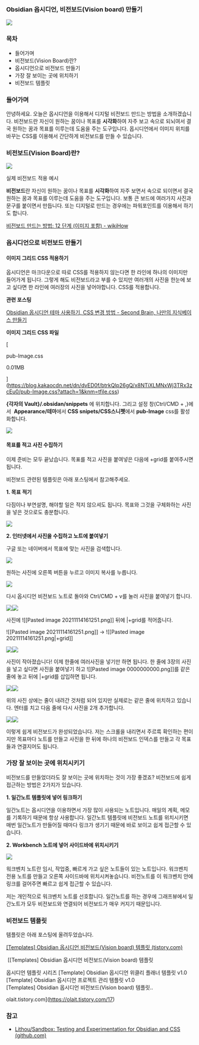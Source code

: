 ### **Obsidian 옵시디언, 비전보드(Vision board) 만들기**

![](https://blog.kakaocdn.net/dn/cD3WJR/btrxb9E2mtl/yFabkB9JNORiAhJkhRqXBk/img.png)

### **목차**

-   들어가며
-   비전보드(Vision Board)란?
-   옵시디언으로 비전보드 만들기
-   가장 잘 보이는 곳에 위치하기
-   비전보드 템플릿

### **들어가며**

안녕하세요. 오늘은 옵시디언을 이용해서 디지털 비전보드 만드는 방법을 소개하겠습니다. 비전보드란 자신이 원하는 꿈이나 목표를 **시각화**하여 자주 보고 속으로 되뇌여서 결국 원하는 꿈과 목표를 이루는데 도움을 주는 도구입니다. 옵시디언에서 이미지 위치를 바꾸는 CSS를 이용해서 간단하게 비전보드를 만들 수 있습니다. 

### **비전보드(Vision Board)란?**

![](https://blog.kakaocdn.net/dn/KFh7O/btrkSNT3iwd/1gq1v0ZHEoP7skNytGLJgK/img.png)

실제 비전보드 적용 예시

**비전보드**란 자신이 원하는 꿈이나 목표를 **시각화**하여 자주 보면서 속으로 되이면서 결국 원하는 꿈과 목표를 이루는데 도움을 주는 도구입니다. 보통 큰 보드에 여러가지 사진과 문구를 붙이면서 만듭니다. 또는 디지털로 만드는 경우에는 파워포인트를 이용해서 하기도 합니다. 

[비전보드 만드는 방법: 12 단계 (이미지 포함) - wikiHow](https://ko.wikihow.com/%EB%B9%84%EC%A0%84%EB%B3%B4%EB%93%9C-%EB%A7%8C%EB%93%9C%EB%8A%94-%EB%B0%A9%EB%B2%95)

### **옵시디언으로 비전보드 만들기**

#### **이미지 그리드 CSS 적용하기**

옵시디언은 마크다운으로 따로 CSS를 적용하지 않는다면 한 라인에 하나의 이미지만 들어가게 됩니다. 그렇게 해도 비전보드라고 부를 수 있지만 여러개의 사진을 한눈에 보고 싶다면 한 라인에 여러장의 사진을 넣어야합니다. CSS를 적용합니다. 

**관련 포스팅** 

[Obsidian 옵시디언 테마 사용하기, CSS 변경 방법 - Second Brain, 나만의 지식베이스 만들기](https://olait.tistory.com/12)

**이미지 그리드 CSS 파일**

[

pub-Image.css

0.01MB



](https://blog.kakaocdn.net/dn/dvED0f/btrkQlp26gQ/x8NTiXLMNxWj3TRx3zcEu0/pub-Image.css?attach=1&knm=tfile.css)

**{각자의 Vault}/.obsidan/snippets** 에 위치합니다. 그리고 설정 창(Ctrl/CMD + ,)에서  **Appearance/테마**에서 **CSS snipets/CSS스니펫**에서 **pub-Image** css를 활성화합니다. 

![](https://blog.kakaocdn.net/dn/dYFAcf/btrkJnh7OS4/77bdsnOD3k7Cl6MW1hIA2K/img.png)

#### **목표를 적고 사진 수집하기**

이제 준비는 모두 끝났습니다. 목표를 적고 사진을 붙여넣은 다음에 +grid를 붙여주시면 됩니다.

비전보드 관련된 템플릿은 아래 포스팅에서 참고해주세요.

**1. 목표 적기**

다짐이나 부연설명, 해야할 일은 적지 않으셔도 됩니다. 목표와 그것을 구체화하는 사진을 넣은 것으로도 충분합니다.

![](https://blog.kakaocdn.net/dn/unPxo/btrkOkrlhr4/01p7Idj2nGDtJQOPJV2ak1/img.png)

**2. 인터넷에서 사진을 수집하고 노트에 붙여넣기**

구글 또는 네이버에서 목표에 맞는 사진을 검색합니다.

![](https://blog.kakaocdn.net/dn/C5a8Y/btrkSOMdvxI/r3kWATuaYzAwAuaydi2NxK/img.png)

원하는 사진에 오른쪽 버튼을 누르고 이미지 복사를 누릅니다. 

![](https://blog.kakaocdn.net/dn/ba6LJN/btrkK8LtKav/wcOcNSAlgwqBeU78MANPxk/img.png)

다시 옵시디언 비전보드 노트로 돌아와 Ctrl/CMD + v를 눌러 사진을 붙여넣기 합니다. 

![](https://blog.kakaocdn.net/dn/euEAKv/btrkHKZl9sS/EoJz3K4Zb6mYMJC2kUJey1/img.png)![](https://blog.kakaocdn.net/dn/cg7JgE/btrkIQdMKlW/idBL0vl4vuBiGmHMjtPQk1/img.png)

사진에 ![[Pasted image 20211114161251.png]] 뒤에 |+grid를 적어줍니다. 

![[Pasted image 20211114161251.png]] -> ![[Pasted image 20211114161251.png|+grid]]

![](https://blog.kakaocdn.net/dn/dNamDq/btrkIjN2DrG/jCBAS9XAieddGoWdx66ASK/img.png)![](https://blog.kakaocdn.net/dn/c7jK9S/btrkJ7eY2hG/jOikZuxZpbqMDTDcNR7bI0/img.png)

사진이 작아졌습니다! 이제 한줄에 여러사진을 넣기만 하면 됩니다. 한 줄에 3장의 사진을 넣고 싶다면 사진을 붙여넣기 하고 ![[Pasted image 0000000000.png]]를 같은 줄에 놓고 뒤에 |+grid를 삽입하면 됩니다. 

![](https://blog.kakaocdn.net/dn/b36O13/btrkIPeSwt6/SMyF0PZjuGzyL50cEPitb0/img.png)![](https://blog.kakaocdn.net/dn/bZRo3L/btrkJm4y4fj/UZxjICgfj3lv8eGMFFoCGK/img.png)

위의 사진 상에는 줄이 내려간 것처럼 되어 있지만 실제로는 같은 줄에 위치하고 있습니다. 엔터를 치고 다음 줄에 다시 사진을 2개 추가합니다. 

![](https://blog.kakaocdn.net/dn/I7228/btrkIPMFQ3q/KFWdqqjZXDLaq0a7jsfq5k/img.png)![](https://blog.kakaocdn.net/dn/rRLV1/btrkHKyieD5/0b9JmubSsSfRi6TKvLG710/img.png)

이렇게 쉽게 비전보드가 완성되었습니다. 저는 스크롤을 내리면서 주르륵 확인하는 편이지만 목표마다 노트를 만들고 사진을 한 뒤에 하나의 비전보드 인덱스를 만들고 각 목표들과 연결지어도 됩니다.

### **가장 잘 보이는 곳에 위치시키기**

비전보드를 만들었더라도 잘 보이는 곳에 위치하는 것이 가장 좋겠죠? 비전보드에 쉽게 접근하는 방법은 2가지가 있습니다.

**1. 일간노트 템플릿에 넣어 링크하기**

일간노트는 옵시디언을 이용하면서 가장 많이 사용되는 노트입니다. 매일의 계획, 메모를 기록하기 때문에 항상 사용합니다. 일간노트 템플릿에 비전보드 노트를 위치시키면 매번 일간노트가 만들어질 때마다 링크가 생기기 때문에 바로 보이고 쉽게 접근할 수 있습니다. 

**2. Workbench 노트에 넣어 사이드바에 위치시키기**

![](https://blog.kakaocdn.net/dn/eQdKey/btrkIhvuNJK/wLAgMzKDpsF0U03bFTA0uK/img.png)

워크벤치 노트란 임시, 작업중, 빠르게 가고 싶은 노트들이 있는 노트입니다. 워크벤치 전용 노트를 만들고 오른쪽 사이드바에 위치시켜놓습니다. 비전노트를 이 워크벤치 안에 링크를 걸어주면 빠르고 쉽게 접근할 수 있습니다.  

저는 개인적으로 워크벤치 노트를 선호합니다. 일간노트를 하는 경우에 그래프뷰에서 일간노트가 모두 비전보드와 연결되어 비전보드가 매우 커지기 때문입니다. 

### **비전보드 템플릿**

템플릿은 아래 포스팅에 올려두었습니다. 

[[Templates] Obsidian 옵시디언 비전보드(Vision board) 템플릿 (tistory.com)](https://olait.tistory.com/17)

 [[Templates] Obsidian 옵시디언 비전보드(Vision board) 템플릿

옵시디언 템플릿 시리즈 [Template] Obsidian 옵시디언 위클리 플래너 템플릿 v1.0 [Template] Obsidian 옵시디언 프로젝트 관리 템플릿 v1.0 [Templates] Obsidian 옵시디언 비전보드(Vision board) 템플릿..

olait.tistory.com](https://olait.tistory.com/17)

### **참고**

-   [Lithou/Sandbox: Testing and Experimentation for Obsidian and CSS (github.com)](https://github.com/Lithou/Sandbox)